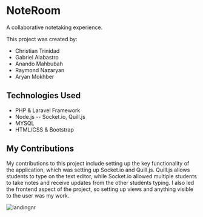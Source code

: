 # NoteRoom

A collaborative notetaking experience. 

This project was created by:
* Christian Trinidad
* Gabriel Alabastro
* Anando Mahbubah
* Raymond Nazaryan
* Aryan Mokhber

## Technologies Used
* PHP & Laravel Framework
* Node.js -- Socket.io, Quill.js
* MYSQL
* HTML/CSS & Bootstrap

## My Contributions
My contributions to this project include setting up the key functionality of the application, which was setting up Socket.io and Quill.js. Quill.js allows students to type on the text editor, while Socket.io allowed multiple students to take notes and receive updates from the other students typing. I also led the frontend aspect of the project, so setting up views and anything visible to the user was my work.

![landingnr](https://user-images.githubusercontent.com/21237266/26888910-501f2148-4b61-11e7-9e28-cbdb35e6e0db.PNG)

